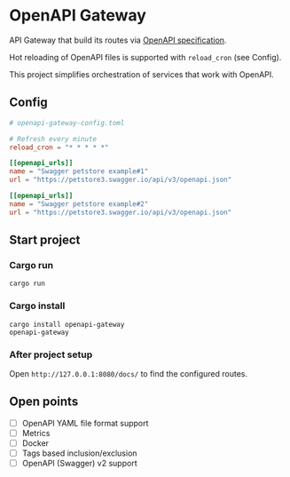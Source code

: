 # OpenAPI Gateway

API Gateway that build its routes via [OpenAPI specification](https://swagger.io/specification/).

Hot reloading of OpenAPI files is supported with `reload_cron` (see Config).

This project simplifies orchestration of services that work with OpenAPI.

## Config

```toml
# openapi-gateway-config.toml

# Refresh every minute
reload_cron = "* * * * *"

[[openapi_urls]]
name = "Swagger petstore example#1"
url = "https://petstore3.swagger.io/api/v3/openapi.json"

[[openapi_urls]]
name = "Swagger petstore example#2"
url = "https://petstore3.swagger.io/api/v3/openapi.json"
```

## Start project

### Cargo run
```
cargo run
```

### Cargo install
```
cargo install openapi-gateway
openapi-gateway
```

### After project setup

Open `http://127.0.0.1:8080/docs/` to find the configured routes.


## Open points
- [ ] OpenAPI YAML file format support
- [ ] Metrics
- [ ] Docker
- [ ] Tags based inclusion/exclusion
- [ ] OpenAPI (Swagger) v2 support
